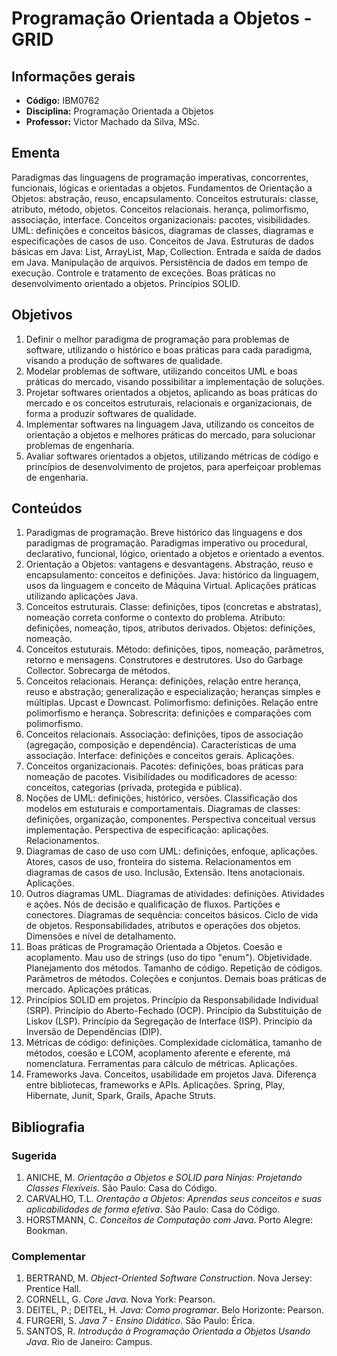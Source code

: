 # Programação Orientada a Objetos - GRID

## Informações gerais

- **Código:** IBM0762
- **Disciplina:** Programação Orientada a Objetos
- **Professor:** Victor Machado da Silva, MSc.

## Ementa

Paradigmas das linguagens de programação imperativas, concorrentes, funcionais, lógicas e orientadas a objetos. Fundamentos de Orientação a Objetos: abstração, reuso, encapsulamento. Conceitos estruturais: classe, atributo, método, objetos. Conceitos relacionais. herança, polimorfismo, associação, interface. Conceitos organizacionais: pacotes, visibilidades. UML: definições e conceitos básicos, diagramas de classes, diagramas e especificações de casos de uso. Conceitos de Java. Estruturas de dados básicas em Java: List, ArrayList, Map, Collection. Entrada e saída de dados em Java. Manipulação de arquivos. Persistência de dados em tempo de execução. Controle e tratamento de exceções. Boas práticas no desenvolvimento orientado a objetos. Princípios SOLID.

## Objetivos

1. Definir o melhor paradigma de programação para problemas de software, utilizando o histórico e boas práticas para cada paradigma, visando a produção de softwares de qualidade.
2. Modelar problemas de software, utilizando conceitos UML e boas práticas do mercado, visando possibilitar a implementação de soluções.
3. Projetar softwares orientados a objetos, aplicando as boas práticas do mercado e os conceitos estruturais, relacionais e organizacionais, de forma a produzir softwares de qualidade.
4. Implementar softwares na linguagem Java, utilizando os conceitos de orientação a objetos e melhores práticas do mercado, para solucionar problemas de engenharia.
5. Avaliar softwares orientados a objetos, utilizando métricas de código e princípios de desenvolvimento de projetos, para aperfeiçoar problemas de engenharia.

## Conteúdos

1. Paradigmas de programação. Breve histórico das linguagens e dos paradigmas de programação. Paradigmas imperativo ou procedural, declarativo, funcional, lógico, orientado a objetos e orientado a eventos.
2. Orientação a Objetos: vantagens e desvantagens. Abstração, reuso e encapsulamento: conceitos e definições. Java: histórico da linguagem, usos da linguagem e conceito de Máquina Virtual. Aplicações práticas utilizando aplicações Java.
3. Conceitos estruturais. Classe: definições, tipos (concretas e abstratas), nomeação correta conforme o contexto do problema. Atributo: definições, nomeação, tipos, atributos derivados. Objetos: definições, nomeação.
4. Conceitos estuturais. Método: definições, tipos, nomeação, parâmetros, retorno e mensagens. Construtores e destrutores. Uso do Garbage Collector. Sobrecarga de métodos.
5. Conceitos relacionais. Herança: definições, relação entre herança, reuso e abstração; generalização e especialização; heranças simples e múltiplas. Upcast e Downcast. Polimorfismo: definições. Relação entre polimorfismo e herança. Sobrescrita: definições e comparações com polimorfismo.
6. Conceitos relacionais. Associação: definições, tipos de associação (agregação, composição e dependência). Características de uma associação. Interface: definições e conceitos gerais. Aplicações.
7. Conceitos organizacionais. Pacotes: definições, boas práticas para nomeação de pacotes. Visibilidades ou modificadores de acesso: conceitos, categorias (privada, protegida e pública).
8. Noções de UML: definições, histórico, versões. Classificação dos modelos em estuturais e comportamentais. Diagramas de classes: definições, organização, componentes. Perspectiva conceitual versus implementação. Perspectiva de especificação: aplicações. Relacionamentos.
9. Diagramas de caso de uso com UML: definições, enfoque, aplicações. Atores, casos de uso, fronteira do sistema. Relacionamentos em diagramas de casos de uso. Inclusão, Extensão. Itens anotacionais. Aplicações.
10. Outros diagramas UML. Diagramas de atividades: definições. Atividades e ações. Nós de decisão e qualificação de fluxos. Partições e conectores. Diagramas de sequência: conceitos básicos. Ciclo de vida de objetos. Responsabilidades, atributos e operações dos objetos. Dimensões e nível de detalhamento.
11. Boas práticas de Programação Orientada a Objetos. Coesão e acoplamento. Mau uso de strings (uso do tipo "enum"). Objetividade. Planejamento dos métodos. Tamanho de código. Repetição de códigos. Parâmetros de métodos. Coleções e conjuntos. Demais boas práticas de mercado. Aplicações práticas.
12. Princípios SOLID em projetos. Princípio da Responsabilidade Individual (SRP). Princípio do Aberto-Fechado (OCP). Princípio da Substituição de Liskov (LSP). Princípio da Segregação de Interface (ISP). Princípio da Inversão de Dependências (DIP).
13. Métricas de código: definições. Complexidade ciclomática, tamanho de métodos, coesão e LCOM, acoplamento aferente e eferente, má nomenclatura. Ferramentas para cálculo de métricas. Aplicações.
14. Frameworks Java. Conceitos, usabilidade em projetos Java. Diferença entre bibliotecas, frameworks e APIs. Aplicações. Spring, Play, Hibernate, Junit, Spark, Grails, Apache Struts.

## Bibliografia

### Sugerida

1. ANICHE, M. _Orientação a Objetos e SOLID para Ninjas: Projetando Classes Flexíveis_. São Paulo: Casa do Código.
2. CARVALHO, T.L. _Orentação a Objetos: Aprendas seus conceitos e suas aplicabilidades de forma efetiva_. São Paulo: Casa do Código.
3. HORSTMANN, C. _Conceitos de Computação com Java_. Porto Alegre: Bookman.

### Complementar

1. BERTRAND, M. _Object-Oriented Software Construction_. Nova Jersey: Prentice Hall.
2. CORNELL, G. _Core Java_. Nova York: Pearson.
3. DEITEL, P.; DEITEL, H. _Java: Como programar_. Belo Horizonte: Pearson.
4. FURGERI, S. _Java 7 - Ensino Didático_. São Paulo: Érica.
5. SANTOS, R. _Introdução à Programação Orientada a Objetos Usando Java_. Rio de Janeiro: Campus.
